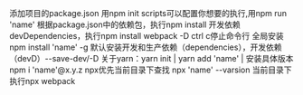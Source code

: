 添加项目的package.json 用npm init
scripts可以配置你想要的执行,用npm run 'name'
根据package.json中的依赖包，执行npm install
开发依赖devDependencies，执行npm install webpack -D
ctrl c停止命令行
全局安装npm install 'name' -g
默认安装开发和生产依赖（dependencies），开发依赖（devD）--save-dev/-D
关于yarn：yarn init | yarn add 'name' | 
安装具体版本npm i 'name'@x.y.z 
npx优先当前目录下查找 npx 'name' --varsion
当前目录下执行npx webpack